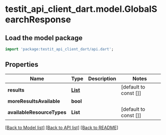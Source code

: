 # testit_api_client_dart.model.GlobalSearchResponse

## Load the model package
```dart
import 'package:testit_api_client_dart/api.dart';
```

## Properties
Name | Type | Description | Notes
------------ | ------------- | ------------- | -------------
**results** | [**List<GlobalSearchItemResult>**](GlobalSearchItemResult.md) |  | [default to const []]
**moreResultsAvailable** | **bool** |  | 
**availableResourceTypes** | **List<String>** |  | [default to const []]

[[Back to Model list]](../README.md#documentation-for-models) [[Back to API list]](../README.md#documentation-for-api-endpoints) [[Back to README]](../README.md)


